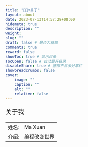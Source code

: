 ```yaml
---
title: "🙋🏻‍♂️关于"
layout: about
date: 2023-07-13T14:57:28+08:00
hidemeta: true
description: ""
weight:
slug: ""
draft: false # 是否为草稿
comments: true
reward: false
showToc: true # 显示目录
TocOpen: false # 自动展开目录
disableShare: true # 底部不显示分享栏
showbreadcrumbs: false
cover:
    image: ""
    caption: ""
    alt: ""
    relative: false
---
```




<p style="font-size: 20px;">关于我</p>

|           |                    |
| --------- | ------------------ |
| 姓名:   | Ma Xuan              |
| 介绍:     | 编程改变世界             |
